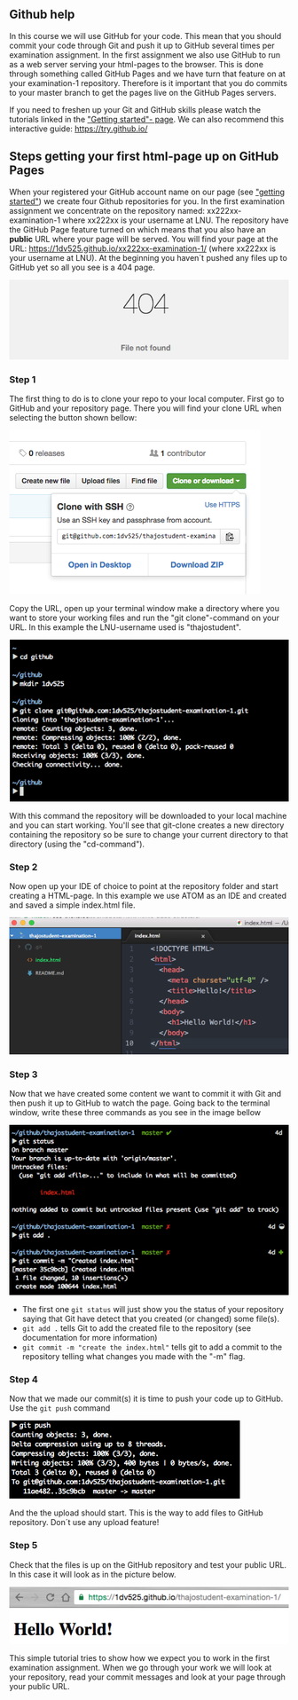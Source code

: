 ## Github help
In this course we will use GitHub for your code. This mean that you should commit your code through Git and push it up to GitHub several times per examination assignment. In the first assignment we also use GitHub to run as a web server serving your html-pages to the browser. This is done through something called GitHub Pages and we have turn that feature on at your examination-1 repository. Therefore is it important that you do commits to your master branch to get the pages live on the GitHub Pages servers.

If you need to freshen up your Git and GitHub skills please watch the tutorials linked in the ["Getting started"- page](https://coursepress.lnu.se/kurs/introduction-to-web-programming/getting-started/). We can also recommend this interactive guide: https://try.github.io/

## Steps getting your first html-page up on GitHub Pages
When your registered your GitHub account name on our page (see ["getting started"](https://coursepress.lnu.se/kurs/introduction-to-web-programming/getting-started/)) we create four Github repositories for you. In the first examination assignment we concentrate on the repository named: xx222xx-examination-1 where xx222xx is your username at LNU. The repository have the GitHub Page feature turned on which means that you also have an **public** URL where your page will be served. You will find your page at the URL: https://1dv525.github.io/xx222xx-examination-1/ (where xx222xx is your username at LNU). At the beginning you haven´t pushed any files up to GitHub yet so all you see is a 404 page.

![404](./images/404.png)

### Step 1
The first thing to do is to clone your repo to your local computer. First go to GitHub and your repository page. There you will find your clone URL when selecting the button shown bellow:

![Clone URL](./images/clone_url.png)

Copy the URL, open up your terminal window make a directory where you want to store your working files and run the "git clone"-command on your URL. In this example the LNU-username used is "thajostudent".

![Clone command](./images/git_commands1.png)

With this command the repository will be downloaded to your local machine and you can start working. You'll see that git-clone creates a new directory containing the repository so be sure to change your current directory to that directory (using the "cd-command").

### Step 2
Now open up your IDE of choice to point at the repository folder and start creating a HTML-page. In this example we use ATOM as an IDE and created and saved a simple index.html file.

![hello world](./images/html-structure.png)

### Step 3
 Now that we have created some content we want to commit it with Git and then push it up to GitHub to watch the page. Going back to the terminal window, write these three commands as you see in the image bellow

![git commit](./images/git-commit.png)

* The first one ```git status``` will just show you the status of your repository saying that Git have detect that you created (or changed) some file(s).
* `git add .` tells Git to add the created file to the repository (see documentation for more information)
* `git commit -m "create the index.html"` tells git to add a commit to the repository telling what changes you made with the "-m" flag.

### Step 4
Now that we made our commit(s) it is time to push your code up to GitHub. Use the `git push` command

![Git push](./images/git-push.png)

And the the upload should start. This is the way to add files to GitHub repository. Don´t use any upload feature!

### Step 5
Check that the files is up on the GitHub repository and test your public URL. In this case it will look as in the picture below.

![hello_world_done.png](./images/hello_world_done.png)

This simple tutorial tries to show how we expect you to work in the first examination assignment. When we go through your work we will look at your repository, read your commit messages and look at your page through your public URL.
